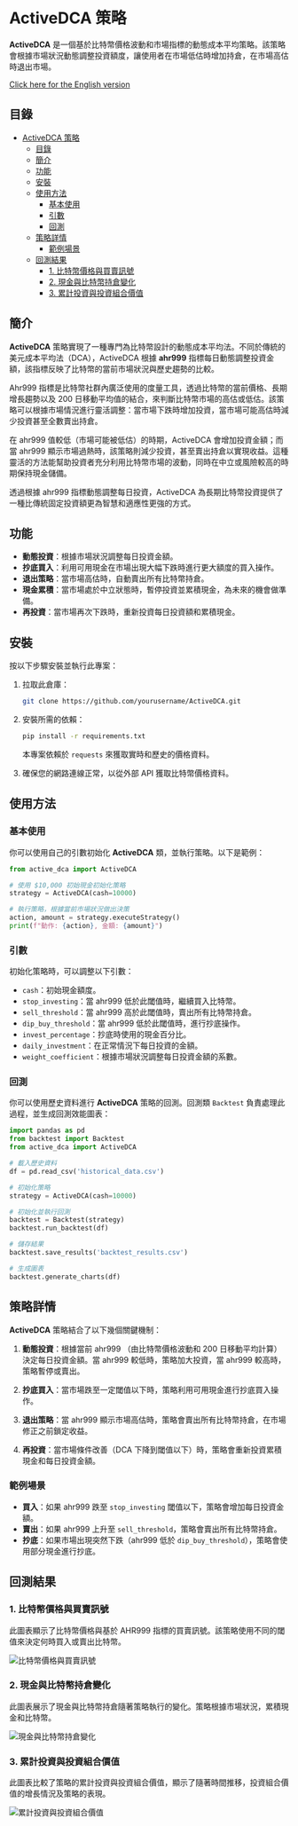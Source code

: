 # ActiveDCA 策略

**ActiveDCA** 是一個基於比特幣價格波動和市場指標的動態成本平均策略。該策略會根據市場狀況動態調整投資額度，讓使用者在市場低估時增加持倉，在市場高估時退出市場。

[Click here for the English version](README.md)

## 目錄

- [ActiveDCA 策略](#activedca-策略)
  - [目錄](#目錄)
  - [簡介](#簡介)
  - [功能](#功能)
  - [安裝](#安裝)
  - [使用方法](#使用方法)
    - [基本使用](#基本使用)
    - [引數](#引數)
    - [回測](#回測)
  - [策略詳情](#策略詳情)
    - [範例場景](#範例場景)
  - [回測結果](#回測結果)
    - [1. 比特幣價格與買賣訊號](#1-比特幣價格與買賣訊號)
    - [2. 現金與比特幣持倉變化](#2-現金與比特幣持倉變化)
    - [3. 累計投資與投資組合價值](#3-累計投資與投資組合價值)

## 簡介

**ActiveDCA** 策略實現了一種專門為比特幣設計的動態成本平均法。不同於傳統的美元成本平均法（DCA），ActiveDCA 根據 **ahr999** 指標每日動態調整投資金額，該指標反映了比特幣的當前市場狀況與歷史趨勢的比較。

Ahr999 指標是比特幣社群內廣泛使用的度量工具，透過比特幣的當前價格、長期增長趨勢以及 200 日移動平均值的結合，來判斷比特幣市場的高估或低估。該策略可以根據市場情況進行靈活調整：當市場下跌時增加投資，當市場可能高估時減少投資甚至全數賣出持倉。

在 ahr999 值較低（市場可能被低估）的時期，ActiveDCA 會增加投資金額；而當 ahr999 顯示市場過熱時，該策略則減少投資，甚至賣出持倉以實現收益。這種靈活的方法能幫助投資者充分利用比特幣市場的波動，同時在中立或風險較高的時期保持現金儲備。

透過根據 ahr999 指標動態調整每日投資，ActiveDCA 為長期比特幣投資提供了一種比傳統固定投資額更為智慧和適應性更強的方式。

## 功能

- **動態投資**：根據市場狀況調整每日投資金額。
- **抄底買入**：利用可用現金在市場出現大幅下跌時進行更大額度的買入操作。
- **退出策略**：當市場高估時，自動賣出所有比特幣持倉。
- **現金累積**：當市場處於中立狀態時，暫停投資並累積現金，為未來的機會做準備。
- **再投資**：當市場再次下跌時，重新投資每日投資額和累積現金。

## 安裝

按以下步驟安裝並執行此專案：

1. 拉取此倉庫：

   ```bash
   git clone https://github.com/yourusername/ActiveDCA.git
   ```

2) 安裝所需的依賴：

   ```bash
   pip install -r requirements.txt
   ```

   本專案依賴於 `requests` 來獲取實時和歷史的價格資料。

3) 確保您的網路連線正常，以從外部 API 獲取比特幣價格資料。

## 使用方法

### 基本使用

你可以使用自己的引數初始化 **ActiveDCA** 類，並執行策略。以下是範例：

```python
from active_dca import ActiveDCA

# 使用 $10,000 初始現金初始化策略
strategy = ActiveDCA(cash=10000)

# 執行策略，根據當前市場狀況做出決策
action, amount = strategy.executeStrategy()
print(f"動作: {action}, 金額: {amount}")
```

### 引數

初始化策略時，可以調整以下引數：

- `cash`：初始現金額度。
- `stop_investing`：當 ahr999 低於此閾值時，繼續買入比特幣。
- `sell_threshold`：當 ahr999 高於此閾值時，賣出所有比特幣持倉。
- `dip_buy_threshold`：當 ahr999 低於此閾值時，進行抄底操作。
- `invest_percentage`：抄底時使用的現金百分比。
- `daily_investment`：在正常情況下每日投資的金額。
- `weight_coefficient`：根據市場狀況調整每日投資金額的系數。

### 回測

你可以使用歷史資料進行 **ActiveDCA** 策略的回測。回測類 `Backtest` 負責處理此過程，並生成回測效能圖表：

```python
import pandas as pd
from backtest import Backtest
from active_dca import ActiveDCA

# 載入歷史資料
df = pd.read_csv('historical_data.csv')

# 初始化策略
strategy = ActiveDCA(cash=10000)

# 初始化並執行回測
backtest = Backtest(strategy)
backtest.run_backtest(df)

# 儲存結果
backtest.save_results('backtest_results.csv')

# 生成圖表
backtest.generate_charts(df)
```

## 策略詳情

**ActiveDCA** 策略結合了以下幾個關鍵機制：

1. **動態投資**：根據當前 ahr999 （由比特幣價格波動和 200 日移動平均計算）決定每日投資金額。當 ahr999 較低時，策略加大投資，當 ahr999 較高時，策略暫停或賣出。

2. **抄底買入**：當市場跌至一定閾值以下時，策略利用可用現金進行抄底買入操作。

3. **退出策略**：當 ahr999 顯示市場高估時，策略會賣出所有比特幣持倉，在市場修正之前鎖定收益。

4. **再投資**：當市場條件改善（DCA 下降到閾值以下）時，策略會重新投資累積現金和每日投資金額。

### 範例場景

- **買入**：如果 ahr999 跌至 `stop_investing` 閾值以下，策略會增加每日投資金額。
- **賣出**：如果 ahr999 上升至 `sell_threshold`，策略會賣出所有比特幣持倉。
- **抄底**：如果市場出現突然下跌（ahr999 低於 `dip_buy_threshold`），策略會使用部分現金進行抄底。

## 回測結果

### 1. 比特幣價格與買賣訊號

此圖表顯示了比特幣價格與基於 AHR999 指標的買賣訊號。該策略使用不同的閾值來決定何時買入或賣出比特幣。

![比特幣價格與買賣訊號](./imgs/bitcoin_price_with_buy_sell_thresholds.png)

### 2. 現金與比特幣持倉變化

此圖表展示了現金與比特幣持倉隨著策略執行的變化。策略根據市場狀況，累積現金和比特幣。

![現金與比特幣持倉變化](./imgs/cash_and_bitcoin_holdings_with_darker_color.png)

### 3. 累計投資與投資組合價值

此圖表比較了策略的累計投資與投資組合價值，顯示了隨著時間推移，投資組合價值的增長情況及策略的表現。

![累計投資與投資組合價值](./imgs/cumulative_investment_vs_portfolio_value_with_last_value.png)
